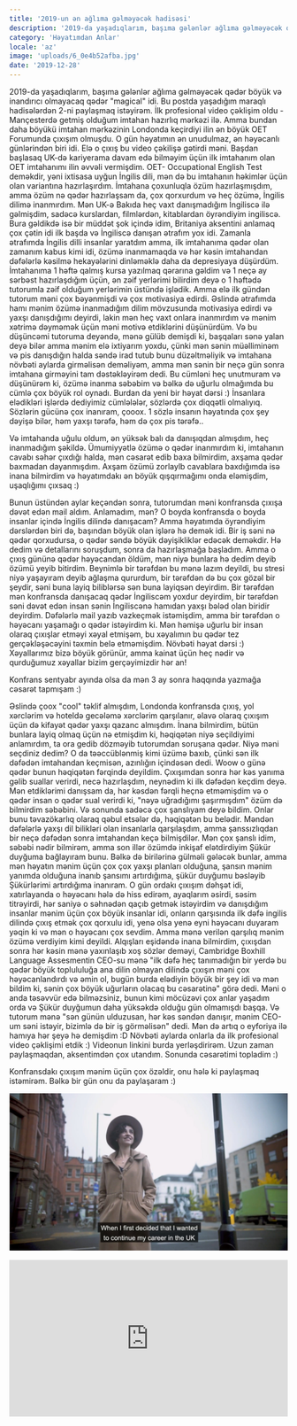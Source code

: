 ```yaml
---
title: '2019-un ən ağlıma gəlməyəcək hadisəsi'
description: '2019-da yaşadıqlarım, başıma gələnlər ağlıma gəlməyəcək qədər böyük və inandırıcı olmayacaq qədər "magical" idi...'
category: 'Həyatımdan Anlar'
locale: 'az'
image: 'uploads/6_0e4b52afba.jpg'
date: '2019-12-28'
---
```


2019-da yaşadıqlarım, başıma gələnlər ağlıma gəlməyəcək qədər böyük və inandırıcı olmayacaq qədər "magical" idi. Bu postda yaşadığım maraqlı hadisələrdən 2-ni paylaşmaq istəyirəm. İlk profesional video çəklişim oldu - Mançesterdə getmiş olduğum imtahan hazırlıq mərkəzi ilə. Amma bundan daha böyükü imtahan mərkəzinin Londonda keçirdiyi ilin ən böyük OET Forumunda çıxışım olmuşdu. O gün həyatımın ən unudulmaz, ən həyəcanlı günlərindən biri idi. Elə o çıxış bu video çəkilişə gətirdi məni. Başdan başlasaq UK-də kariyerama davam edə bilməyim üçün ilk imtahanım olan OET imtahanımı ilin əvvəli vermişdim. OET- Occupational English Test deməkdir, yəni ixtisasa uyğun İngilis dili, mən də bu imtahanın həkimlər üçün olan variantına hazırlaşırdım. İmtahana çoxunluqla özüm hazırlaşmışdım, amma özüm nə qədər hazırlaşsam da, çox qorxurdum və heç özümə, İngilis dilimə inanmırdım. Mən UK-ə Bakıda heç vaxt danışmadığım İngiliscə ilə gəlmişdim, sadəcə kurslardan, filmlərdən, kitablardan öyrəndiyim ingiliscə. Bura gəldikdə isə bir müddət şok içində idim, Britaniya aksentini anlamaq çox çətin idi ilk başda və İngiliscə danışan ətrafım yox idi. Zamanla ətrafımda İngilis dilli insanlar yaratdım amma, ilk imtahanıma qədər olan zamanım kabus kimi idi, özümə inanmamaqda və hər kəsin imtahandan dəfələrlə kəsilmə hekayələrini dinləməklə daha da depresiyaya düşürdüm. İmtahanıma 1 həftə qalmış kursa yazılmaq qərarına gəldim və 1 neçə ay sərbəst hazırlaşdığım üçün, ən zəif yerlərimi bilirdim deyə o 1 həftədə tutorumla zəif olduğum yerlərimin üstündə işlədik. Amma elə ilk gündən tutorum məni çox bəyənmişdi və çox motivasiya edirdi. Əslində ətrafımda hamı mənim özümə inanmadığım dilim mövzusunda motivasiya edirdi və yaxşı danışdığımı deyirdi, lakin mən heç vaxt onlara inanmırdım və mənim xətrimə dəyməmək üçün məni motivə etdiklərini düşünürdüm. Və bu düşüncəmi tutoruma deyəndə, mənə gülüb demişdi ki, başqaları sənə yalan deyə bilər amma mənim elə ixtiyarım yoxdu, çünki mən sənin müəlliminəm və pis danışdığın halda səndə irad tutub bunu düzəltməliyik və imtahana növbəti aylarda girməlisən deməliyəm, amma mən sənin bir neçə gün sonra imtahana girməyini tam dəstəkləyirəm dedi. Bu cümləni heç unutmuram və düşünürəm ki, özümə inanma səbəbim və bəlkə də uğurlu olmağımda bu cümlə çox böyük rol oynadı.  Burdan da yeni bir həyat dərsi :) İnsanlara elədikləri işlərdə dediyimiz cümlələlər, sözlərdə çox diqqətli olmalıyıq. Sözlərin gücünə çox inanıram, çooox. 1 sözlə insanın həyatında çox şey dəyişə bilər, həm yaxşı tərəfə, həm də çox pis tərəfə..

Və imtahanda uğulu oldum, ən yüksək balı da danışıqdan almışdım, heç inanmadığım şəkildə. Ümumiyyətlə özümə o qədər inanmırdım ki, imtahanın cavabı səhər çıxdığı halda, mən cəsarət edib baxa bilmirdim, axşama qədər baxmadan dayanmışdım. Axşam özümü zorlaylb cavablara baxdığımda isə inana bilmirdim və həyatımdakı ən böyük qışqırmağımı onda eləmişdim, uşaqlığımı çıxsaq :)

Bunun üstündən aylar keçəndən sonra, tutorumdan məni konfransda çıxışa dəvət edən mail aldım. Anlamadım, mən? O boyda konfransda o boyda insanlar içində İngilis dilində danışacam? Amma həyatımda öyrəndiyim dərslərdən biri də, başından böyük olan işlərə hə demək idi. Bir iş səni nə qədər qorxudursa, o qədər səndə böyük dəyişikliklər edəcək deməkdir.  Hə dedim və detallarını soruşdum, sonra da hazırlaşmağa başladım. Amma o çıxış gününə qədər həyəcandan öldüm, mən niyə bunlara hə dedim deyib özümü yeyib bitirdim. Beynimlə bir tərəfdən bu mənə lazım deyildi, bu stresi niyə yaşayıram deyib ağlaşma qururdum, bir tərəfdən də bu çox gözəl bir şeydir, səni buna layiq biliblərsə sən buna layiqsən deyirdim. Bir tərəfdən mən konfransda danışacaq qədər İngiliscəm yoxdur deyirdim, bir tərəfdən səni dəvət edən insan sənin İngiliscənə hamıdan yaxşı bələd olan biridir deyirdim. Dəfələrlə mail yazıb vazkeçmək istəmişdim, amma bir tərəfdən o həyəcanı yaşamağı o qədər istəyirdim ki. Mən həmişə uğurlu bir insan olaraq çıxışlar etməyi xəyal etmişəm, bu xəyalımın bu qədər tez gerçəkləşəcəyini təxmin belə etməmişdim. Növbəti həyat dərsi :) Xəyallarımız bizə böyük görünür, amma kainat üçün heç nədir və qurduğumuz xəyallar bizim gerçəyimizdir hər an!

Konfrans sentyabr ayında olsa da mən 3 ay sonra haqqında yazmağa cəsarət tapmışam :)

Əslində çoox "cool" təklif almışdım, Londonda konfransda çıxış, yol xərclərim və hoteldə gecələmə xərclərim qarşılanır, əlavə olaraq çıxışım üçün də kifayət qədər yaxşı qazanc almışdım. İnana bilmirdim, bütün bunlara layiq olmaq üçün nə etmişdim ki, həqiqətən niyə seçildiyimi anlamırdım, ta ora gedib dözməyib tutorumdan soruşana qədər. Niyə məni seçdiniz dedim? O da təəccüblənmiş kimi üzümə baxıb, çünki sən ilk dəfədən imtahandan keçmisən, azınlığın içindəsən dedi. Woow o günə qədər bunun həqiqətən fərqində deyildim. Çıxışımdan sonra hər kəs yanıma gəlib suallar verirdi, necə hazırlaşdım, neynədim ki ilk dəfədən keçdim deyə. Mən etdiklərimi danışsam da, hər kəsdən fərqli heçnə etməmişdim və o qədər insan o qədər sual verirdi ki, "nəyə uğradığımı şaşırmışdım" özüm də bilmirdim səbəbini. Və sonunda sadəcə çox şanslıyam deyə bildim. Onlar bunu təvazökarlıq olaraq qəbul etsələr də, həqiqətən bu belədir. Məndən dəfələrlə yaxşı dil bilikləri olan insanlarla qarşılaşdım, amma şanssızlıqdan bir neçə dəfədən sonra imtahandan keçə bilmişdilər. Mən çox şanslı idim, səbəbi nədir bilmirəm, amma son illər özümdə inkişaf elətdirdiyim Şükür duyğuma bağlayıram bunu. Bəlkə də birilərinə gülməli gələcək bunlar, amma mən həyatın mənim üçün çox çox yaxşı planları olduğuna, şansın mənim yanımda olduğuna inanıb şansımı artırdığıma, şükür duyğumu bəsləyib Şükürlərimi artırdığıma inanıram. O gün ordakı çıxışım dəhşət idi, xatırlayanda o həyəcanı hələ də hiss edirəm, ayaqlarım əsirdi, səsim titrəyirdi, hər saniyə o səhnədən qaçıb getmək istəyirdim və danışdığım insanlar mənim üçün çox böyük insanlar idi, onların qarşısında ilk dəfə ingilis dilində çıxış etmək çox qorxulu idi, yenə olsa yenə eyni həyəcanı duyaram yəqin ki və mən o həyəcanı çox sevdim. Amma mənə verilən qarşılıq mənim özümə verdiyim kimi deyildi. Alqışları eşidəndə inana bilmirdim, çıxışdan sonra hər kəsin mənə yaxınlaşıb xoş sözlər deməyi, Cambridge Boxhill Language Assesmentin CEO-su mənə "ilk dəfə heç tanımadığın bir yerdə bu qədər böyük toplululuğa ana dilin olmayan dilində çıxışın məni çox həyəcanlandırdı və əmin ol, bugün burda elədiyin böyük bir şey idi və mən bildim ki, sənin çox böyük uğurların olacaq bu cəsarətinə" görə dedi. Məni o anda təsəvvür edə bilməzsiniz, bunun kimi möcüzəvi çox anlar yaşadım orda və Şükür duyğumun daha yüksəkdə olduğu gün olmamışdı başqa. Və tutorum mənə "sən günün ulduzusan, hər kəs səndən danışır, mənim CEO-um səni istəyir, bizimlə də bir iş görməlisən" dedi. Mən də artıq o eyforiya ilə hamıya hər şeyə hə demişdim :D Növbəti aylarda onlarla da ilk profesional video çəklişimi etdik :) Videonun linkini burda yerləşdirirəm. Uzun zaman paylaşmaqdan, aksentimdən çox utandım. Sonunda cəsarətimi topladim :)

Konfransdakı çıxışım mənim üçün çox özəldir, onu hələ ki paylaşmaq istəmirəm. Bəlkə bir gün onu da paylaşaram :)

![6.jpg](uploads/6_0e4b52afba.jpg)

<style>.embed-container { position: relative; padding-bottom: 56.25%; height: 0; overflow: hidden; max-width: 100%; } .embed-container iframe, .embed-container object, .embed-container embed { position: absolute; top: 0; left: 0; width: 100%; height: 100%; }</style><div class='embed-container'><iframe src='https://www.youtube.com/embed//FigpiYBZa-M' frameborder='0' allowfullscreen></iframe></div>
